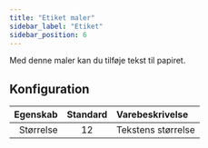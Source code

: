 ```yaml
---
title: "Etiket maler"
sidebar_label: "Etiket"
sidebar_position: 6
---
```



Med denne maler kan du tilføje tekst til papiret.

## Konfiguration

|  Egenskab | Standard | Varebeskrivelse    |
| ---------:|:--------:|:------------------ |
| Størrelse |    12    | Tekstens størrelse |
